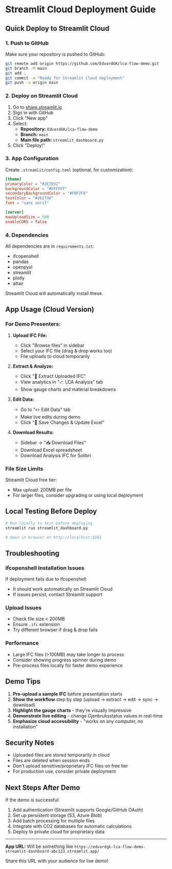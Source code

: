 # Streamlit Cloud Deployment Guide

## Quick Deploy to Streamlit Cloud

### 1. Push to GitHub
Make sure your repository is pushed to GitHub:
```bash
git remote add origin https://github.com/EdvardGK/lca-flow-demo.git
git branch -M main
git add .
git commit -m "Ready for Streamlit Cloud deployment"
git push -u origin main
```

### 2. Deploy on Streamlit Cloud

1. Go to [share.streamlit.io](https://share.streamlit.io)
2. Sign in with GitHub
3. Click "New app"
4. Select:
   - **Repository:** `EdvardGK/lca-flow-demo`
   - **Branch:** `main`
   - **Main file path:** `streamlit_dashboard.py`
5. Click "Deploy!"

### 3. App Configuration

Create `.streamlit/config.toml` (optional, for customization):

```toml
[theme]
primaryColor = "#2E7D32"
backgroundColor = "#FFFFFF"
secondaryBackgroundColor = "#F0F2F6"
textColor = "#262730"
font = "sans serif"

[server]
maxUploadSize = 500
enableCORS = false
```

### 4. Dependencies

All dependencies are in `requirements.txt`:
- ifcopenshell
- pandas
- openpyxl
- streamlit
- plotly
- altair

Streamlit Cloud will automatically install these.

## App Usage (Cloud Version)

### For Demo Presenters:

1. **Upload IFC File:**
   - Click "Browse files" in sidebar
   - Select your IFC file (drag & drop works too)
   - File uploads to cloud temporarily

2. **Extract & Analyze:**
   - Click "🔄 Extract Uploaded IFC"
   - View analytics in "📈 LCA Analysis" tab
   - Show gauge charts and material breakdowns

3. **Edit Data:**
   - Go to "✏️ Edit Data" tab
   - Make live edits during demo
   - Click "💾 Save Changes & Update Excel"

4. **Download Results:**
   - Sidebar → "📥 Download Files"
   - Download Excel spreadsheet
   - Download Analysis IFC for Solibri

### File Size Limits

Streamlit Cloud free tier:
- Max upload: 200MB per file
- For larger files, consider upgrading or using local deployment

## Local Testing Before Deploy

```bash
# Run locally to test before deploying
streamlit run streamlit_dashboard.py

# Open in browser at http://localhost:8501
```

## Troubleshooting

### ifcopenshell Installation Issues
If deployment fails due to ifcopenshell:
- It should work automatically on Streamlit Cloud
- If issues persist, contact Streamlit support

### Upload Issues
- Check file size < 200MB
- Ensure `.ifc` extension
- Try different browser if drag & drop fails

### Performance
- Large IFC files (>100MB) may take longer to process
- Consider showing progress spinner during demo
- Pre-process files locally for faster demo experience

## Demo Tips

1. **Pre-upload a sample IFC** before presentation starts
2. **Show the workflow** step by step (upload → extract → edit → sync → download)
3. **Highlight the gauge charts** - they're visually impressive
4. **Demonstrate live editing** - change Gjenbruksstatus values in real-time
5. **Emphasize cloud accessibility** - "works on any computer, no installation"

## Security Notes

- Uploaded files are stored temporarily in cloud
- Files are deleted when session ends
- Don't upload sensitive/proprietary IFC files on free tier
- For production use, consider private deployment

## Next Steps After Demo

If the demo is successful:
1. Add authentication (Streamlit supports Google/GitHub OAuth)
2. Set up persistent storage (S3, Azure Blob)
3. Add batch processing for multiple files
4. Integrate with CO2 databases for automatic calculations
5. Deploy to private cloud for proprietary data

---

**App URL:** Will be something like `https://edvardgk-lca-flow-demo-streamlit-dashboard-abc123.streamlit.app/`

Share this URL with your audience for live demo!
